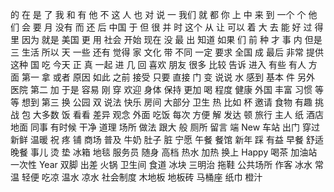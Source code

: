 的
在
是
了
我
和
有
他
不
这
人
也
对
说
一
我们
就
都
你
上
中
来
到
一个
个
他们
会
要
月
没有
而
还
后
中国
于
但
很
并
时
这个
从
让
可以
着
大
去
能
好
过
得
里
因为
就是
美国
更
用
社会
开始
现在
没
最
出
知道
如果
们
前
种
才
事
内
但是
三
生活
所以
天
一些
还有
觉得
家
文化
带
不同
一定
要求
全国
成
最后
非常
提供
这种
国
吃
今天
正
真
一起
进
几
回
喜欢
朋友
很多
比较
告诉
进入
有些
有人
方面
第一
拿
或者
原因
如此
之前
接受
只要
直接
门
变
说说
水
感到
基本
件
另外
医院
第二
加
于是
容易
刚
穿
欢迎
身体
保持
更加
喝
程度
健康
外国
丰富
习惯
等等
想到
第三
换
公园
双
说法
快乐
房间
大部分
卫生
热
比如
杯
邀请
食物
有趣
挑战
包
大多数
饭
看看
差异
观念
外面
吃饭
每次
方便
解
发达
顿
旅行
主人
纸
酒店
地面
同事
有时候
干净
道理
场所
做法
跟大
般
厕所
留言
端
New
车站
出门
穿过
新鲜
温暖
祝
疼
铺
商场
普及
牛奶
肚子
脏
宁愿
午餐
餐馆
新年
踩
有益
早餐
舒适
晚餐
事儿
烫
垫
冰箱
地毯
服务员
随身
高档
热水
加热
换上
Happy
喝茶
加油站
一次性
Year
双脚
出差
火锅
卫生间
食道
冰块
三明治
拖鞋
公共场所
作客
冰水
常温
轻便
吃凉
温水
凉水
社会制度
木地板
地板砖
马桶座
纸巾
橙汁
